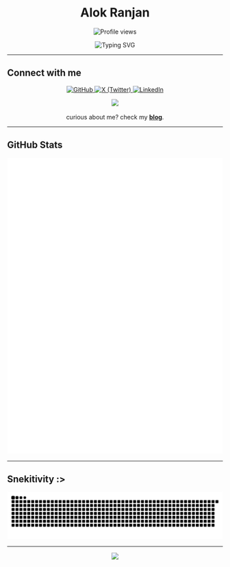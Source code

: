 <h1 align="center">Alok Ranjan</h1>

<p align="center">
  <img src="https://count.getloli.com/get/@ryu-ryuk.github.io?theme=booru-lisu" alt="Profile views" />
</p>

<div align="center">
  <img src="https://readme-typing-svg.demolab.com?font=Fira+Code&pause=1000&color=CDD6F4&center=true&vCenter=true&width=435&lines=Backend+Developer;Linux+Enthusiast;Creator+of+Yoru+Pastebin" alt="Typing SVG" />
</div>

---



## Connect with me

<p align="center">
  <a href="https://github.com/ryu-ryuk" target="_blank">
    <img src="https://cdn.jsdelivr.net/gh/devicons/devicon/icons/github/github-original.svg" width="32" height="32" alt="GitHub" />
  </a>
  <a href="https://x.com/ryu1033658" target="_blank">
    <img src="https://raw.githubusercontent.com/danielcranney/readme-generator/main/public/icons/socials/twitter.svg" width="32" height="32" alt="X (Twitter)" />
  </a>
  <a href="https://www.linkedin.com/in/ryulore" target="_blank">
    <img src="https://raw.githubusercontent.com/danielcranney/readme-generator/main/public/icons/socials/linkedin.svg" width="32" height="32" alt="LinkedIn" />
  </a>
  <p align="center">
  <a href="https://alokranjan.me" target="_blank">
    <img src="https://img.shields.io/badge/Portfolio-alokranjan.me-b4befe?style=for-the-badge&logo=firefox-browser&logoColor=white" />
  </a>
</p>

<p align="center">
  curious about me?
  check my <a href="https://blogs.alokranjan.me" target="_blank"><strong>blog</strong></a>.
</p>

---

## GitHub Stats

<p align="center">
  <img src="https://raw.githubusercontent.com/ryu-ryuk/ryu-ryuk/main/github-metrics.svg" alt="GitHub Metrics" />
</p>

---

## Snekitivity :>

<p align="center">
  <picture>
    <source media="(prefers-color-scheme: dark)" srcset="https://raw.githubusercontent.com/ryu-ryuk/ryu-ryuk/output/github-snake-dark.svg" />
    <img src="https://raw.githubusercontent.com/ryu-ryuk/ryu-ryuk/output/github-snake.svg" alt="GitHub Snake Animation" />
  </picture>
</p>

---

<p align="center">
  <img src="https://capsule-render.vercel.app/api?type=waving&color=b4befe&height=100&section=footer"/>
</p>


